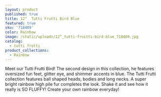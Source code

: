 ```yaml
---
layout: product
published: true
title: 12"  Tutti Frutti Bird Blue
featured: true
sku: '718409'
color: Rainbow
image: /static/uploads/12”_tutti-fruitti-bird-blue_718409.jpg
catalog:
  - tutti frutti
product_collections:
  - Rainbow
---
```

Meet our Tutti Frutti Bird! The second design in this collection, he features oversized fun feet, glitter eye, and shimmer accents in blue. The Tutti Frutti collection features ball shaped heads, bodies and long necks. A super bright rainbow high pile fur completes the look. Shake it and see how it really is SO FLUFFY! Create your own rainbow everyday!
